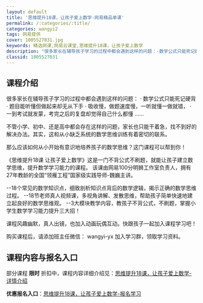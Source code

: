 ```yaml
---
layout: default
title: '思维提升18课，让孩子爱上数学-网易精品单课'
permalink: /:categories/:title/
categories: wangyi2
tags: 网易提供
cover: 1005527031.jpg
keywords: 精选网课,网易云课堂,思维提升18课，让孩子爱上数学
description: "很多家长在辅导孩子学习的过程中都会遇到这样的问题：·数学公式只能死记硬背·题目能听懂但做起来却无从下手·吸收慢，做题速度慢，一听就懂一做就错，·一到考试就发蒙，考完之后的复盘却觉得自己什么都"
classid: 1005527031
---
```


## 课程介绍

很多家长在辅导孩子学习的过程中都会遇到这样的问题：
· 数学公式只能死记硬背
· 题目能听懂但做起来却无从下手
· 吸收慢，做题速度慢，一听就懂一做就错，
· 一到考试就发蒙，考完之后的复盘却觉得自己什么都懂
……
 
不管小学、初中、还是高中都会存在这样的问题，家长也只能干着急，找不到好的解决办法。其实，这和从小缺乏系统的数学思维训练有着密切的联系。

那么应该如何从小开始有意识地培养孩子的数学思维？这门课程可以帮到你！

《思维提升18课 让孩子爱上数学》这是一门不背公式不刷题，就能让孩子建立数学思维，提升数学学习能力的课程。
该课由网易100分明狮工作室负责人，拥有27年教龄的全国“领雁工程”国家级实践导师-魏巍主讲。

--18个常见的数学知识点，细致剖析知识点背后的数学逻辑，揭示正确的数学思维过程。
--18节老师真人视频课，多视角讲解、发散思维，帮助孩子简单快速地建立起良好的数学思维观。
--3大模块教学内容，教孩子不背公式，不刷题，掌握小学生数学学习能力提升三大招！

课程风趣幽默，真人出镜，也加入动画玩偶互动。快跟孩子一起加入课程学习吧！

购买课程后，请添加班主任微信： wangyi-yx 加入学习群，领取学习资料。

## 课程内容与报名入口

部分课程 **限时** 折扣中，课程内容详细介绍见：[思维提升18课，让孩子爱上数学-详情介绍](https://study.163.com/course/introduction/1005527031.htm?share=1&shareId=1025206652&utm_campaign=share&utm_medium=iphoneShare&utm_source=&utm_u=1025206652)

**优惠报名入口**：[思维提升18课，让孩子爱上数学-报名学习](https://study.163.com/course/introduction/1005527031.htm?share=1&shareId=1025206652&utm_campaign=share&utm_medium=iphoneShare&utm_source=&utm_u=1025206652)

